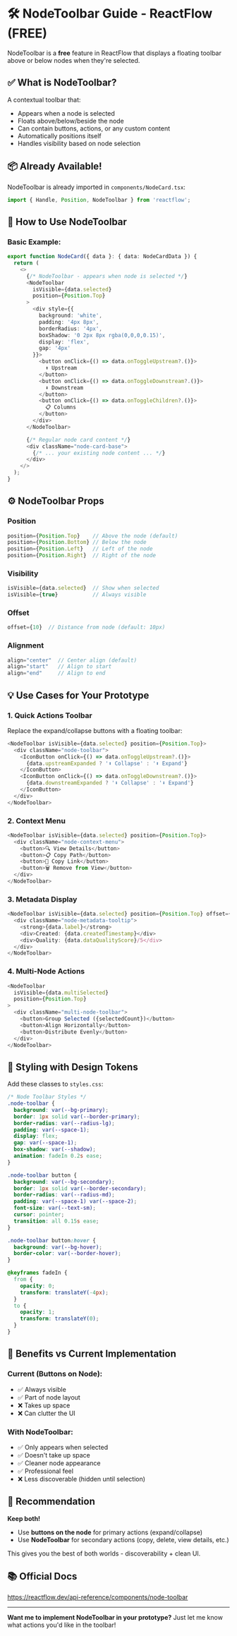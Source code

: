 # 🛠️ NodeToolbar Guide - ReactFlow (FREE)

NodeToolbar is a **free** feature in ReactFlow that displays a floating toolbar above or below nodes when they're selected.

## ✅ **What is NodeToolbar?**

A contextual toolbar that:
- Appears when a node is selected
- Floats above/below/beside the node
- Can contain buttons, actions, or any custom content
- Automatically positions itself
- Handles visibility based on node selection

## 📦 **Already Available!**

NodeToolbar is already imported in `components/NodeCard.tsx`:
```typescript
import { Handle, Position, NodeToolbar } from 'reactflow';
```

## 🎯 **How to Use NodeToolbar**

### **Basic Example:**

```typescript
export function NodeCard({ data }: { data: NodeCardData }) {
  return (
    <>
      {/* NodeToolbar - appears when node is selected */}
      <NodeToolbar
        isVisible={data.selected}
        position={Position.Top}
      >
        <div style={{ 
          background: 'white', 
          padding: '4px 8px', 
          borderRadius: '4px',
          boxShadow: '0 2px 8px rgba(0,0,0,0.15)',
          display: 'flex',
          gap: '4px'
        }}>
          <button onClick={() => data.onToggleUpstream?.()}>
            ⬆️ Upstream
          </button>
          <button onClick={() => data.onToggleDownstream?.()}>
            ⬇️ Downstream
          </button>
          <button onClick={() => data.onToggleChildren?.()}>
            📋 Columns
          </button>
        </div>
      </NodeToolbar>

      {/* Regular node card content */}
      <div className="node-card-base">
        {/* ... your existing node content ... */}
      </div>
    </>
  );
}
```

## ⚙️ **NodeToolbar Props**

### **Position**
```typescript
position={Position.Top}    // Above the node (default)
position={Position.Bottom} // Below the node
position={Position.Left}   // Left of the node
position={Position.Right}  // Right of the node
```

### **Visibility**
```typescript
isVisible={data.selected}  // Show when selected
isVisible={true}           // Always visible
```

### **Offset**
```typescript
offset={10}  // Distance from node (default: 10px)
```

### **Alignment**
```typescript
align="center"  // Center align (default)
align="start"   // Align to start
align="end"     // Align to end
```

## 💡 **Use Cases for Your Prototype**

### **1. Quick Actions Toolbar**
Replace the expand/collapse buttons with a floating toolbar:
```typescript
<NodeToolbar isVisible={data.selected} position={Position.Top}>
  <div className="node-toolbar">
    <IconButton onClick={() => data.onToggleUpstream?.()}>
      {data.upstreamExpanded ? '⬆️ Collapse' : '⬆️ Expand'}
    </IconButton>
    <IconButton onClick={() => data.onToggleDownstream?.()}>
      {data.downstreamExpanded ? '⬇️ Collapse' : '⬇️ Expand'}
    </IconButton>
  </div>
</NodeToolbar>
```

### **2. Context Menu**
```typescript
<NodeToolbar isVisible={data.selected} position={Position.Top}>
  <div className="node-context-menu">
    <button>🔍 View Details</button>
    <button>📋 Copy Path</button>
    <button>🔗 Copy Link</button>
    <button>🗑️ Remove from View</button>
  </div>
</NodeToolbar>
```

### **3. Metadata Display**
```typescript
<NodeToolbar isVisible={data.selected} position={Position.Top} offset={15}>
  <div className="node-metadata-tooltip">
    <strong>{data.label}</strong>
    <div>Created: {data.createdTimestamp}</div>
    <div>Quality: {data.dataQualityScore}/5</div>
  </div>
</NodeToolbar>
```

### **4. Multi-Node Actions**
```typescript
<NodeToolbar 
  isVisible={data.multiSelected} 
  position={Position.Top}
>
  <div className="multi-node-toolbar">
    <button>Group Selected ({selectedCount})</button>
    <button>Align Horizontally</button>
    <button>Distribute Evenly</button>
  </div>
</NodeToolbar>
```

## 🎨 **Styling with Design Tokens**

Add these classes to `styles.css`:

```css
/* Node Toolbar Styles */
.node-toolbar {
  background: var(--bg-primary);
  border: 1px solid var(--border-primary);
  border-radius: var(--radius-lg);
  padding: var(--space-1);
  display: flex;
  gap: var(--space-1);
  box-shadow: var(--shadow);
  animation: fadeIn 0.2s ease;
}

.node-toolbar button {
  background: var(--bg-secondary);
  border: 1px solid var(--border-secondary);
  border-radius: var(--radius-md);
  padding: var(--space-1) var(--space-2);
  font-size: var(--text-sm);
  cursor: pointer;
  transition: all 0.15s ease;
}

.node-toolbar button:hover {
  background: var(--bg-hover);
  border-color: var(--border-hover);
}

@keyframes fadeIn {
  from {
    opacity: 0;
    transform: translateY(-4px);
  }
  to {
    opacity: 1;
    transform: translateY(0);
  }
}
```

## 🚀 **Benefits vs Current Implementation**

### **Current (Buttons on Node):**
- ✅ Always visible
- ✅ Part of node layout
- ❌ Takes up space
- ❌ Can clutter the UI

### **With NodeToolbar:**
- ✅ Only appears when selected
- ✅ Doesn't take up space
- ✅ Cleaner node appearance
- ✅ Professional feel
- ❌ Less discoverable (hidden until selection)

## 🎯 **Recommendation**

**Keep both!**
- Use **buttons on the node** for primary actions (expand/collapse)
- Use **NodeToolbar** for secondary actions (copy, delete, view details, etc.)

This gives you the best of both worlds - discoverability + clean UI.

## 📚 **Official Docs**

https://reactflow.dev/api-reference/components/node-toolbar

---

**Want me to implement NodeToolbar in your prototype?** Just let me know what actions you'd like in the toolbar!

